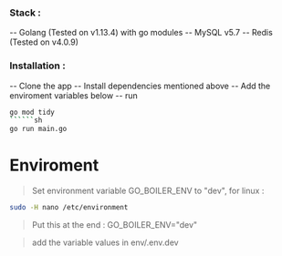 ### Stack :

-- Golang (Tested on v1.13.4) with go modules
-- MySQL v5.7
-- Redis (Tested on v4.0.9)

### Installation : 
-- Clone the app
-- Install dependencies mentioned above
-- Add the enviroment variables below
-- run 
```sh
go mod tidy
``````sh
go run main.go
```

# Enviroment 

> Set environment variable GO_BOILER_ENV to "dev", for linux : 

```sh
sudo -H nano /etc/environment
```
> Put this at the end : GO_BOILER_ENV="dev"

> add the variable values in env/.env.dev